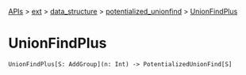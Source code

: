 [APIs](../../../index.md) > [ext](../../index.md) > [data_structure](../index.md) > [potentialized_unionfind](./index.md) > [UnionFindPlus]()

# UnionFindPlus

```
UnionFindPlus[S: AddGroup](n: Int) -> PotentializedUnionFind[S]
```

